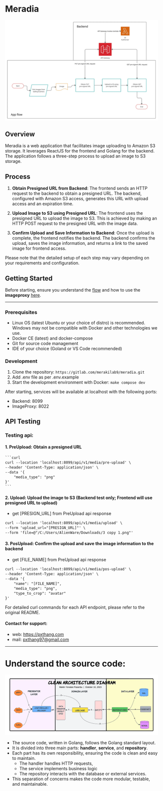 # Meradia

![flow.png](flow.png)

## Overview

Meradia is a web application that facilitates image uploading to Amazon S3 storage. It leverages ReactJS for the frontend and Golang for the backend. The application follows a three-step process to upload an image to S3 storage.

## Process

1. **Obtain Presigned URL from Backend**: The frontend sends an HTTP request to the backend to obtain a presigned URL. The backend, configured with Amazon S3 access, generates this URL with upload access and an expiration time.

2. **Upload Image to S3 using Presigned URL**: The frontend uses the presigned URL to upload the image to S3. This is achieved by making an HTTP POST request to the presigned URL with the image data.

3. **Confirm Upload and Save Information to Backend**: Once the upload is complete, the frontend notifies the backend. The backend confirms the upload, saves the image information, and returns a link to the saved image for frontend access.

Please note that the detailed setup of each step may vary depending on your requirements and configuration.

## Getting Started

Before starting, ensure you understand the [flow](flow.png) and how to use the **imageproxy** [here](https://github.com/willnorris/imageproxy).

---
### Prerequisites

- Linux OS (latest Ubuntu or your choice of distro) is recommended. Windows may not be compatible with Docker and other technologies we use.
- Docker CE (latest) and docker-compose
- Git for source code management
- IDE of your choice (Goland or VS Code recommended)

### Development

1. Clone the repository: `https://gitlab.com/merakilab9/meradia.git`
2. Add .env file as per .env.example
3. Start the development environment with Docker: `make compose dev`

After starting, services will be available at localhost with the following ports:
- Backend: 8099
- ImageProxy: 8022

## API Testing

### Testing api:

#### 1. **PreUpload**: Obtain a presigned URL
    ```curl
    curl --location 'localhost:8099/api/v1/media/pre-upload' \
    --header 'Content-Type: application/json' \
    --data '{
        "media_type": "png"
    }'
    ```

#### 2. **Upload**: Upload the image to S3 (Backend test only; Frontend will use presigned URL to upload)
* get [PRESIGN_URL] from PreUpload api response
```curl
curl --location 'localhost:8099/api/v1/media/upload' \
--form 'upload_url="[PRESIGN_URL]"' \
--form 'file=@"/C:/Users/AlienWare/Downloads/3 copy 1.png"'
```

#### 3. **PosUpload**: Confirm the upload and save the image information to the backend
* get [FILE_NAME] from PreUpload api response
```curl
curl --location 'localhost:8099/api/v1/media/pos-upload' \
--header 'Content-Type: application/json' \
--data '{
    "name": "[FILE_NAME]",
    "media_type": "png",
    "type_to_crop": "avatar"
}'
```

For detailed curl commands for each API endpoint, please refer to the original README.


#### Contact for support:
- web: https://pxthang.com
- mail: pxthang97@gmail.com

---
# Understand the source code:

![golang_architect.webp](golang_architect.webp)

- The source code, written in Golang, follows the Golang standard layout. 
- It is divided into three main parts: **handler**, **service**, and **repository**. 
- Each part has its own responsibility, ensuring the code is clean and easy to maintain. 
  - The handler handles HTTP requests, 
  - The service implements business logic
  - The repository interacts with the database or external services. 
- This separation of concerns makes the code more modular, testable, and maintainable.